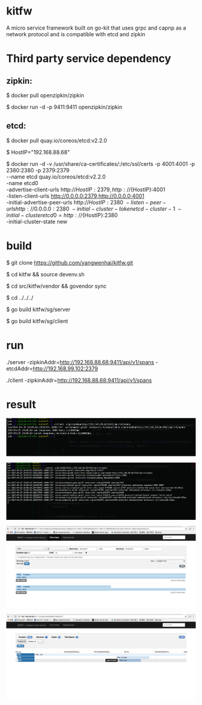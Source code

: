 # kitfw
A micro service framework built on go-kit that uses grpc and capnp as a network protocol and is compatible with etcd and zipkin

# Third party service dependency

## zipkin:

$ docker pull openzipkin/zipkin

$ docker run -d -p 9411:9411 openzipkin/zipkin     

## etcd:

$ docker pull quay.io/coreos/etcd:v2.2.0    

$ HostIP="192.168.88.68"

$ docker run -d -v /usr/share/ca-certificates/:/etc/ssl/certs -p 4001:4001 -p 2380:2380 -p 2379:2379 \
 --name etcd quay.io/coreos/etcd:v2.2.0 \
 -name etcd0 \
 -advertise-client-urls http://${HostIP}:2379,http://${HostIP}:4001 \
 -listen-client-urls http://0.0.0.0:2379,http://0.0.0.0:4001 \
 -initial-advertise-peer-urls http://${HostIP}:2380 \
 -listen-peer-urls http://0.0.0.0:2380 \
 -initial-cluster-token etcd-cluster-1 \
 -initial-cluster etcd0=http://${HostIP}:2380 \
 -initial-cluster-state new

# build  

$ git clone https://github.com/yangwenhai/kitfw.git

$ cd kitfw && source devenv.sh

$ cd src/kitfw/vendor && govendor sync

$ cd ../../../

$ go build kitfw/sg/server

$ go build kitfw/sg/client 


# run

./server -zipkinAddr=http://192.168.88.68:9411/api/v1/spans -etcdAddr=http://192.168.99.102:2379

./client -zipkinAddr=http://192.168.88.68:9411/api/v1/spans

# result

 ![image](https://github.com/yangwenhai/kitfw/blob/master/image/client.png)

 ![image](https://github.com/yangwenhai/kitfw/blob/master/image/server.png)

 ![image](https://github.com/yangwenhai/kitfw/blob/master/image/zipkin.png)

 ![image](https://github.com/yangwenhai/kitfw/blob/master/image/zipkin_detail.png)